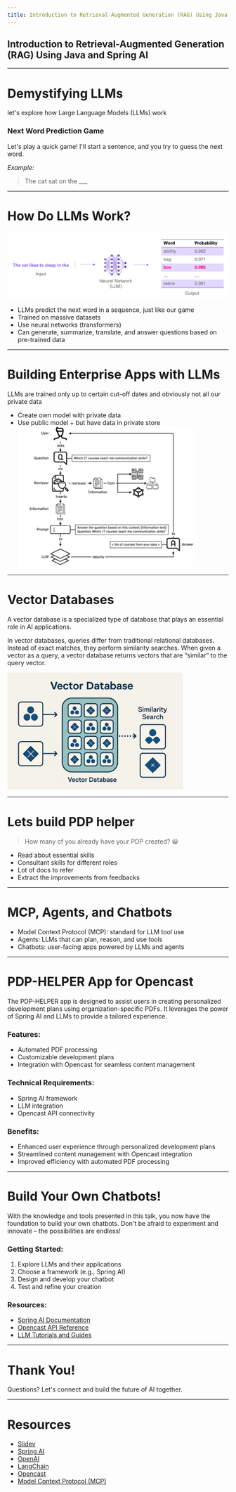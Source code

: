 ```yaml
---
title: Introduction to Retrieval-Augmented Generation (RAG) Using Java and Spring AI
---
```


## Introduction to Retrieval-Augmented Generation (RAG) Using Java and Spring AI

---

# Demystifying LLMs

let's explore how Large Language Models (LLMs) work

### Next Word Prediction Game

Let's play a quick game! I'll start a sentence, and you try to guess the next word.

_Example:_

> The cat sat on the \_\_\_

---

# How Do LLMs Work?

<img src="/assets/image.png" alt="Containers" >

- LLMs predict the next word in a sequence, just like our game
- Trained on massive datasets
- Use neural networks (transformers)
- Can generate, summarize, translate, and answer questions based on pre-trained data

---

# Building Enterprise Apps with LLMs

LLMs are trained only up to certain cut-off dates and obviously not all our private data

<v-clicks>

- Create own model with private data
- Use public model + but have data in private store
  <img src="/assets/rag.png" alt="Containers" width="400">

</v-clicks>

---

# Vector Databases

A vector database is a specialized type of database that plays an essential role in AI applications.

In vector databases, queries differ from traditional relational databases. Instead of exact matches, they perform similarity searches. When given a vector as a query, a vector database returns vectors that are “similar” to the query vector.

  <img src="/assets/vs.png" alt="Containers" width="400">

---

# Lets build PDP helper

> How many of you already have your PDP created? 😀

<v-clicks>

- Read about essential skills
- Consultant skills for different roles
- Lot of docs to refer
- Extract the improvements from feedbacks

</v-clicks>

---

# MCP, Agents, and Chatbots

- Model Context Protocol (MCP): standard for LLM tool use
- Agents: LLMs that can plan, reason, and use tools
- Chatbots: user-facing apps powered by LLMs and agents

---

# PDP-HELPER App for Opencast

The PDP-HELPER app is designed to assist users in creating personalized development plans using organization-specific PDFs. It leverages the power of Spring AI and LLMs to provide a tailored experience.

### Features:

- Automated PDF processing
- Customizable development plans
- Integration with Opencast for seamless content management

### Technical Requirements:

- Spring AI framework
- LLM integration
- Opencast API connectivity

### Benefits:

- Enhanced user experience through personalized development plans
- Streamlined content management with Opencast integration
- Improved efficiency with automated PDF processing

---

# Build Your Own Chatbots!

With the knowledge and tools presented in this talk, you now have the foundation to build your own chatbots. Don't be afraid to experiment and innovate – the possibilities are endless!

### Getting Started:

1. Explore LLMs and their applications
2. Choose a framework (e.g., Spring AI)
3. Design and develop your chatbot
4. Test and refine your creation

### Resources:

- [Spring AI Documentation](https://docs.spring.io/spring-ai)
- [Opencast API Reference](https://opencast.org/api)
- [LLM Tutorials and Guides](https://langchain.com/tutorials)

---

# Thank You!

Questions? Let's connect and build the future of AI together.

---

# Resources

- [Slidev](https://sli.dev)
- [Spring AI](https://docs.spring.io/spring-ai)
- [OpenAI](https://openai.com)
- [LangChain](https://langchain.com)
- [Opencast](https://opencast.org)
- [Model Context Protocol (MCP)](https://github.com/microsoft/model-context-protocol)
